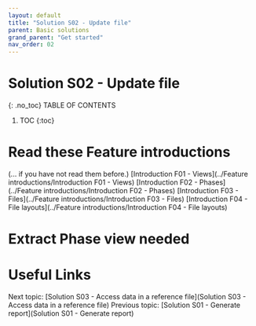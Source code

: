 ```yaml
---
layout: default
title: "Solution S02 - Update file"
parent: Basic solutions
grand_parent: "Get started"
nav_order: 02
---
```


# Solution S02 - Update file
{: .no_toc}
TABLE OF CONTENTS
1. TOC
{:toc}


# Read these Feature introductions
(... if you have not read them before.)
[Introduction F01 - Views](../Feature introductions/Introduction F01 - Views)
[Introduction F02 - Phases](../Feature introductions/Introduction F02 - Phases)
[Introduction F03 - Files](../Feature introductions/Introduction F03 - Files)
[Introduction F04 - File layouts](../Feature introductions/Introduction F04 - File layouts)


# Extract Phase view needed

# Useful Links
Next topic: [Solution S03 - Access data in a reference file](Solution S03 - Access data in a reference file)
Previous topic: [Solution S01 - Generate report](Solution S01 - Generate report)



